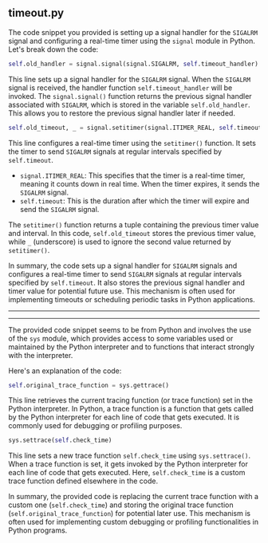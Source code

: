 ## timeout.py

The code snippet you provided is setting up a signal handler for the `SIGALRM` signal and configuring a real-time timer using the `signal` module in Python. Let's break down the code:

```python
self.old_handler = signal.signal(signal.SIGALRM, self.timeout_handler)
```

This line sets up a signal handler for the `SIGALRM` signal. When the `SIGALRM` signal is received, the handler function `self.timeout_handler` will be invoked. The `signal.signal()` function returns the previous signal handler associated with `SIGALRM`, which is stored in the variable `self.old_handler`. This allows you to restore the previous signal handler later if needed.

```python
self.old_timeout, _ = signal.setitimer(signal.ITIMER_REAL, self.timeout)
```

This line configures a real-time timer using the `setitimer()` function. It sets the timer to send `SIGALRM` signals at regular intervals specified by `self.timeout`.

- `signal.ITIMER_REAL`: This specifies that the timer is a real-time timer, meaning it counts down in real time. When the timer expires, it sends the `SIGALRM` signal.
- `self.timeout`: This is the duration after which the timer will expire and send the `SIGALRM` signal.

The `setitimer()` function returns a tuple containing the previous timer value and interval. In this code, `self.old_timeout` stores the previous timer value, while `_` (underscore) is used to ignore the second value returned by `setitimer()`.

In summary, the code sets up a signal handler for `SIGALRM` signals and configures a real-time timer to send `SIGALRM` signals at regular intervals specified by `self.timeout`. It also stores the previous signal handler and timer value for potential future use. This mechanism is often used for implementing timeouts or scheduling periodic tasks in Python applications.

---------------

----------------

The provided code snippet seems to be from Python and involves the use of the `sys` module, which provides access to some variables used or maintained by the Python interpreter and to functions that interact strongly with the interpreter.

Here's an explanation of the code:

```python
self.original_trace_function = sys.gettrace()
```

This line retrieves the current tracing function (or trace function) set in the Python interpreter. In Python, a trace function is a function that gets called by the Python interpreter for each line of code that gets executed. It is commonly used for debugging or profiling purposes.

```python
sys.settrace(self.check_time)
```

This line sets a new trace function `self.check_time` using `sys.settrace()`. When a trace function is set, it gets invoked by the Python interpreter for each line of code that gets executed. Here, `self.check_time` is a custom trace function defined elsewhere in the code.

In summary, the provided code is replacing the current trace function with a custom one (`self.check_time`) and storing the original trace function (`self.original_trace_function`) for potential later use. This mechanism is often used for implementing custom debugging or profiling functionalities in Python programs.